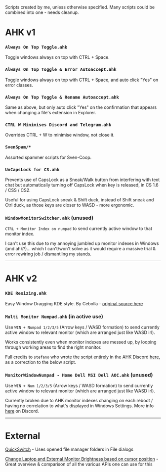 Scripts created by me, unless otherwise specified.
Many scripts could be combined into one - needs cleanup.

# AHK v1

### `Always On Top Toggle.ahk`

Toggle windows always on top with CTRL + Space.

### `Always On Top Toggle & Error Autoaccept.ahk`

Toggle windows always on top with CTRL + Space, and auto click "Yes" on error classes.

### `Always On Top Toggle & Rename Autoaccept.ahk`

Same as above, but only auto click "Yes" on the confirmation that appears when changing a file's extension in Explorer.

### `CTRL W Minimises Discord and Telegram.ahk`

Overrides CTRL + W to minimise window, not close it.

### `SvenSpam/*`

Assorted spammer scripts for Sven-Coop.

### `UnCapsLock for CS.ahk`

Prevents use of CapsLock as a Sneak/Walk button from interfering with text chat but automatically turning off CapsLock when key is released, in CS 1.6 / CSS / CS2.

Useful for using CapsLock sneak & Shift duck, instead of Shift sneak and Ctrl duck, as those keys are closer to WASD - more ergonomic.

### `WindowMonitorSwitcher.ahk` (unused)

`CTRL + Monitor Index on numpad` to send currently active window to that monitor index.

I can't use this due to my annoying jumbled up monitor indexes in Windows (and ahk?)... which I can't/won't solve as it would require a massive trial & error rewiring job / dismantling my stands. 

***

# AHK v2

### `KDE Resizing.ahk`

Easy Window Dragging KDE style. By Cebolla - [original source here](https://www.autohotkey.com/boards/viewtopic.php?f=83&t=126656&hilit=monitor)

### `Multi Monitor Numpad.ahk` (in active use)

Use `WIN + Numpad 1/2/3/5` (Arrow keys / WASD formation) to send currently active window to relevant monitor (which are arranged just like WASD irl).

Works consistently even when monitor indexes are messed up, by looping through working areas to find the right monitor.

Full credits to `stefano` who wrote the script entirely in the AHK Discord [here](https://discord.com/channels/115993023636176902/1296424288265572405/1296439733047791638), as a correction to the below script.

### `MonitorWindowNumpad - Home Dell MSI Dell AOC.ahk` (unused)

Use `WIN + Num 1/2/3/5` (Arrow keys / WASD formation) to send currently active window to relevant monitor (which are arranged just like WASD irl).

Currently broken due to AHK monitor indexes changing on each reboot / having no correlation to what's displayed in Windows Settings. More info [here](https://discord.com/channels/115993023636176902/1296424288265572405) on Discord.

***

# External

[QuickSwitch](https://github.com/gepruts/QuickSwitch) - Uses opened file manager folders in File dialogs

[Change Laptop and External Monitor Brightness based on cursor position](https://www.autohotkey.com/boards/viewtopic.php?f=83&t=108867&hilit=monitor) - Great overview & comparison of all the various APIs one can use for this
